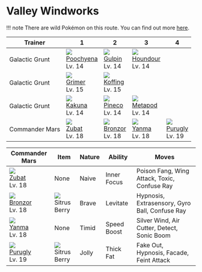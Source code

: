 # Valley Windworks

!!! note
    There are wild Pokémon on this route. You can find out more [here](../../wild_pokemon/valley_windworks/).


Trainer        | 1                                   | 2                                   | 3                                   | 4
---            | ---                                 | ---                                 | ---                                 | ---
Galactic Grunt | ![][261]<br> [Poochyena]<br> Lv. 14 | ![][316]<br> [Gulpin]<br> Lv. 14    | ![][228]<br> [Houndour]<br> Lv. 14
Galactic Grunt | ![][088]<br> [Grimer]<br> Lv. 15    | ![][109]<br> [Koffing]<br> Lv. 15
Galactic Grunt | ![][014]<br> [Kakuna]<br> Lv. 14    | ![][204]<br> [Pineco]<br> Lv. 14    | ![][011]<br> [Metapod]<br> Lv. 14
Commander Mars | ![][041]<br> [Zubat]<br> Lv. 18     | ![][436]<br> [Bronzor]<br> Lv. 18   | ![][193]<br> [Yanma]<br> Lv. 18     | ![][432]<br> [Purugly]<br> Lv. 19

Commander Mars                    | Item                               | Nature | Ability     | Moves
---                               | ---                                | ---   | ---         | ---
![][041]<br> [Zubat]<br> Lv. 18   | None                               | Naive | Inner Focus | Poison Fang, Wing Attack, Toxic, Confuse Ray
![][436]<br> [Bronzor]<br> Lv. 18 | ![][sitrus-berry]<br> Sitrus Berry | Brave | Levitate    | Hypnosis, Extrasensory, Gyro Ball, Confuse Ray
![][193]<br> [Yanma]<br> Lv. 18   | None                               | Timid | Speed Boost | Silver Wind, Air Cutter, Detect, Sonic Boom
![][432]<br> [Purugly]<br> Lv. 19 | ![][sitrus-berry]<br> Sitrus Berry | Jolly | Thick Fat   | Fake Out, Hypnosis, Facade, Feint Attack



[Metapod]: ../../pokemon_changes/011/
[Kakuna]: ../../pokemon_changes/014/
[Zubat]: ../../pokemon_changes/041/
[Grimer]: ../../pokemon_changes/088/
[Koffing]: ../../pokemon_changes/109/
[Yanma]: ../../pokemon_changes/193/
[Pineco]: ../../pokemon_changes/204/
[Houndour]: ../../pokemon_changes/228/
[Poochyena]: ../../pokemon_changes/261/
[Gulpin]: ../../pokemon_changes/316/
[Purugly]: ../../pokemon_changes/432/
[Bronzor]: ../../pokemon_changes/436/
[sitrus-berry]: ../img/items/sitrus-berry.png
[011]: ../img/pokemon/011.png
[014]: ../img/pokemon/014.png
[041]: ../img/pokemon/041.png
[088]: ../img/pokemon/088.png
[109]: ../img/pokemon/109.png
[193]: ../img/pokemon/193.png
[204]: ../img/pokemon/204.png
[228]: ../img/pokemon/228.png
[261]: ../img/pokemon/261.png
[316]: ../img/pokemon/316.png
[432]: ../img/pokemon/432.png
[436]: ../img/pokemon/436.png

